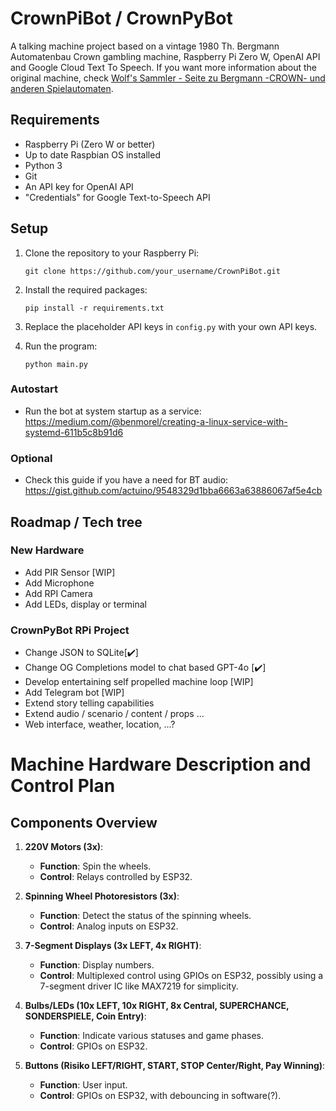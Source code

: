 # CrownPiBot / CrownPyBot

A talking machine project based on a vintage 1980 Th. Bergmann Automatenbau Crown gambling machine, Raspberry Pi Zero W, OpenAI API and Google Cloud Text To Speech. If you want more information about the original machine, check [Wolf's Sammler - Seite zu Bergmann -CROWN- und anderen Spielautomaten](http://www.baersch-online.de/spielautm.htm).

## Requirements

- Raspberry Pi (Zero W or better)
- Up to date Raspbian OS installed
- Python 3
- Git
- An API key for OpenAI API
- "Credentials" for Google Text-to-Speech API

## Setup

1. Clone the repository to your Raspberry Pi:

    `git clone https://github.com/your_username/CrownPiBot.git`

2. Install the required packages:

    `pip install -r requirements.txt`

3. Replace the placeholder API keys in `config.py` with your own API keys.

4. Run the program:

    `python main.py`


### Autostart

- Run the bot at system startup as a service: https://medium.com/@benmorel/creating-a-linux-service-with-systemd-611b5c8b91d6

### Optional

- Check this guide if you have a need for BT audio: https://gist.github.com/actuino/9548329d1bba6663a63886067af5e4cb


## Roadmap / Tech tree

### New Hardware

- Add PIR Sensor [WIP]
- Add Microphone
- Add RPI Camera
- Add LEDs, display or terminal

### CrownPyBot RPi Project
- Change JSON to SQLite[✔️]
- Change OG Completions model to chat based GPT-4o [✔️]
- Develop entertaining self propelled machine loop [WIP]
- Add Telegram bot [WIP]
- Extend story telling capabilities
- Extend audio / scenario / content / props ...
- Web interface, weather, location, ...?



# Machine Hardware Description and Control Plan

## Components Overview

1. **220V Motors (3x)**:
   - **Function**: Spin the wheels.
   - **Control**: Relays controlled by ESP32.

2. **Spinning Wheel Photoresistors (3x)**:
   - **Function**: Detect the status of the spinning wheels.
   - **Control**: Analog inputs on ESP32.

3. **7-Segment Displays (3x LEFT, 4x RIGHT)**:
   - **Function**: Display numbers.
   - **Control**: Multiplexed control using GPIOs on ESP32, possibly using a 7-segment driver IC like MAX7219 for simplicity.

4. **Bulbs/LEDs (10x LEFT, 10x RIGHT, 8x Central, SUPERCHANCE, SONDERSPIELE, Coin Entry)**:
   - **Function**: Indicate various statuses and game phases.
   - **Control**: GPIOs on ESP32.

5. **Buttons (Risiko LEFT/RIGHT, START, STOP Center/Right, Pay Winning)**:
   - **Function**: User input.
   - **Control**: GPIOs on ESP32, with debouncing in software(?).